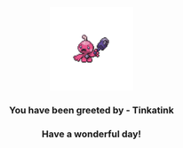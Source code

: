 <p align="center">
    <img src="https://raw.githubusercontent.com/PokeAPI/sprites/master/sprites/pokemon/957.png" width="150" height="150">
</p>
<h3 align="center">You have been greeted by - <b>Tinkatink</b></h3>
<h3 align="center">Have a wonderful day!</h3>
